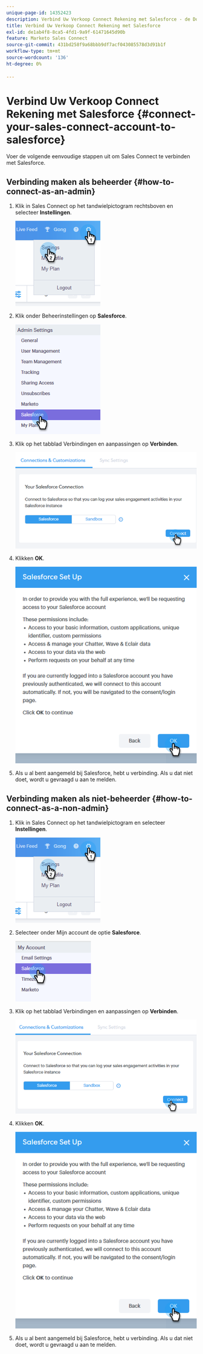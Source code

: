 ```yaml
---
unique-page-id: 14352423
description: Verbind Uw Verkoop Connect Rekening met Salesforce - de Documenten van Marketo - de Documentatie van het Product
title: Verbind Uw Verkoop Connect Rekening met Salesforce
exl-id: de1ab4f8-8ca5-4fd1-9a9f-61471645d90b
feature: Marketo Sales Connect
source-git-commit: 431bd258f9a68bbb9df7acf043085578d3d91b1f
workflow-type: tm+mt
source-wordcount: '136'
ht-degree: 0%

---
```


# Verbind Uw Verkoop Connect Rekening met Salesforce {#connect-your-sales-connect-account-to-salesforce}

Voer de volgende eenvoudige stappen uit om Sales Connect te verbinden met Salesforce.

## Verbinding maken als beheerder {#how-to-connect-as-an-admin}

1. Klik in Sales Connect op het tandwielpictogram rechtsboven en selecteer **Instellingen**.

   ![](assets/one.png)

1. Klik onder Beheerinstellingen op **Salesforce**.

   ![](assets/six.png)

1. Klik op het tabblad Verbindingen en aanpassingen op **Verbinden**.

   ![](assets/seven.png)

1. Klikken **OK**.

   ![](assets/four.png)

1. Als u al bent aangemeld bij Salesforce, hebt u verbinding. Als u dat niet doet, wordt u gevraagd u aan te melden.

## Verbinding maken als niet-beheerder {#how-to-connect-as-a-non-admin}

1. Klik in Sales Connect op het tandwielpictogram en selecteer **Instellingen**.

   ![](assets/one.png)

1. Selecteer onder Mijn account de optie **Salesforce**.

   ![](assets/two.png)

1. Klik op het tabblad Verbindingen en aanpassingen op **Verbinden**.

   ![](assets/three.png)

1. Klikken **OK**.

   ![](assets/four.png)

1. Als u al bent aangemeld bij Salesforce, hebt u verbinding. Als u dat niet doet, wordt u gevraagd u aan te melden.
